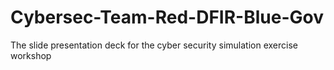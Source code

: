 # Cybersec-Team-Red-DFIR-Blue-Gov
The slide presentation deck for the cyber security simulation exercise workshop
